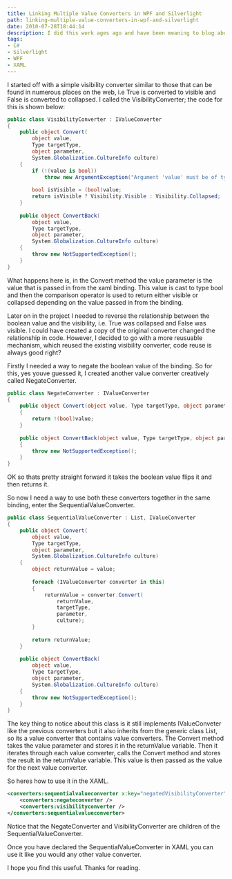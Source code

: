```yaml
---
title: Linking Multiple Value Converters in WPF and Silverlight
path: linking-multiple-value-converters-in-wpf-and-silverlight
date: 2010-07-28T18:44:14
description: I did this work ages ago and have been meaning to blog about it for some time. The problem I had, was that I wanted to bind the visibility property of an element to a boolean value.
tags:
- C#
- Silverlight
- WPF
- XAML
---
```

I started off with a simple visibility converter similar to those that can be found in numerous places on the web, i.e True is converted to visible and False is converted to collapsed. I called the VisibilityConverter; the code for this is shown below:

```csharp
public class VisibilityConverter : IValueConverter
{
    public object Convert(
        object value, 
        Type targetType, 
        object parameter,
        System.Globalization.CultureInfo culture)
    {
        if (!(value is bool))
            throw new ArgumentException("Argument 'value' must be of type bool");
 
        bool isVisible = (bool)value;
        return isVisible ? Visibility.Visible : Visibility.Collapsed;
    }
 
    public object ConvertBack(
        object value, 
        Type targetType,
        object parameter,
        System.Globalization.CultureInfo culture)
    {
        throw new NotSupportedException();
    }
}
```

What happens here is, in the Convert method the value parameter is the value that is passed in from the xaml binding. This value is cast to type bool and then the comparison operator is used to return either visible or collapsed depending on the value passed in from the binding.

Later on in the project I needed to reverse the relationship between the boolean value and the visibility, i.e. True was collapsed and False was visible. I could have created a copy of the original converter changed the relationship in code. However, I decided to go with a more reusuable mechanism, which reused the existing visibility converter, code reuse is always good right?

Firstly I needed a way to negate the boolean value of the binding. So for this, yes youve guessed it, I created another value converter creatively called NegateConverter.

```csharp
public class NegateConverter : IValueConverter
{
    public object Convert(object value, Type targetType, object parameter, System.Globalization.CultureInfo culture)
    {
        return !(bool)value;
    }
 
    public object ConvertBack(object value, Type targetType, object parameter, System.Globalization.CultureInfo culture)
    {
        throw new NotSupportedException();
    }
}
```

OK so thats pretty straight forward it takes the boolean value flips it and then returns it.

So now I need a way to use both these converters together in the same binding, enter the SequentialValueConverter.

```csharp
public class SequentialValueConverter : List, IValueConverter
{
    public object Convert(
        object value,
        Type targetType,
        object parameter,
        System.Globalization.CultureInfo culture)
    {
        object returnValue = value;
 
        foreach (IValueConverter converter in this)
        {
            returnValue = converter.Convert(
                returnValue, 
                targetType,
                parameter,
                culture);
        }
 
        return returnValue;
    }
 
    public object ConvertBack(
        object value, 
        Type targetType, 
        object parameter, 
        System.Globalization.CultureInfo culture)
    {
        throw new NotSupportedException();
    }
}
```

The key thing to notice about this class is it still implements IValueConveter like the previous converters but it also inherits from the generic class List, so its a value converter that contains value converters. The Convert method takes the value parameter and stores it in the returnValue variable. Then it iterates through each value converter, calls the Convert method and stores the result in the returnValue variable. This value is then passed as the value for the next value converter.

So heres how to use it in the XAML.

```xml
<converters:sequentialvalueconverter x:key="negatedVisibilityConverter">
    <converters:negateconverter />
    <converters:visibilityconverter />
</converters:sequentialvalueconverter>
```

Notice that the NegateConverter and VisibilityConverter are children of the SequentialValueConverter.

Once you have declared the SequentialValueConverter in XAML you can use it like you would any other value converter.

I hope you find this useful. Thanks for reading.